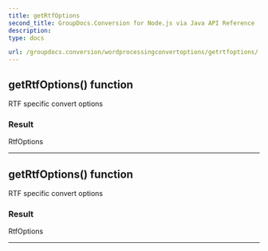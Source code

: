 ```yaml
---
title: getRtfOptions
second_title: GroupDocs.Conversion for Node.js via Java API Reference
description: 
type: docs

url: /groupdocs.conversion/wordprocessingconvertoptions/getrtfoptions/
---
```


## getRtfOptions()  function

 RTF specific convert options
 

### Result
RtfOptions


---


## getRtfOptions()  function

 RTF specific convert options
 

### Result
RtfOptions


---


